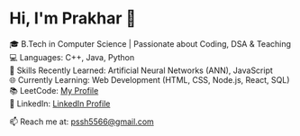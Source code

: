 # Hi, I'm Prakhar 👋

🎓 B.Tech in Computer Science | Passionate about Coding, DSA & Teaching  
💻 Languages: C++, Java, Python  
🧠 Skills Recently Learned: Artificial Neural Networks (ANN), JavaScript  
🌐 Currently Learning: Web Development (HTML, CSS, Node.js, React, SQL)  
📚 LeetCode: [My Profile](https://leetcode.com/u/PrakharShrivastav/)  
🔗 LinkedIn: [LinkedIn Profile](https://www.linkedin.com/in/prakhar-srivastav-977906372/)  

📫 Reach me at: pssh5566@gmail.com
